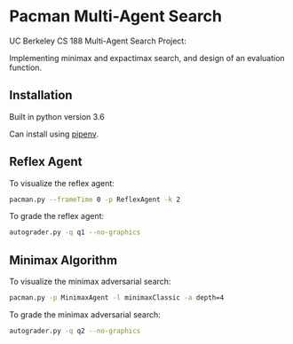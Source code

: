 # Pacman Multi-Agent Search

UC Berkeley CS 188 Multi-Agent Search Project:

Implementing minimax and expactimax search, and design of an evaluation function.

## Installation

Built in python version 3.6

Can install using [pipenv](https://pipenv-fork.readthedocs.io/en/latest/).

## Reflex Agent

To visualize the reflex agent:

```bash
pacman.py --frameTime 0 -p ReflexAgent -k 2
```

To grade the reflex agent:

```bash
autograder.py -q q1 --no-graphics
```

## Minimax Algorithm

To visualize the minimax adversarial search:

```bash
pacman.py -p MinimaxAgent -l minimaxClassic -a depth=4
```

To grade the minimax adversarial search:

```bash
autograder.py -q q2 --no-graphics
```